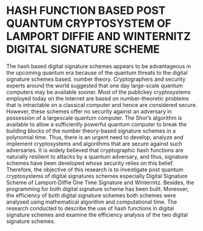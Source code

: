 # HASH FUNCTION BASED POST QUANTUM CRYPTOSYSTEM OF LAMPORT DIFFIE AND WINTERNITZ DIGITAL SIGNATURE SCHEME

The hash based digital signature schemes appears to be advantageous in the upcoming quantum era because of the quantum threats to the digital signature schemes based. number theory. Cryptographers and security experts around the world suggested that one day large-scale quantum computers may be available sooner. Most of the publickey cryptosystems employed today on the Internet are based on number-theoretic problems that is intractable on a classical computer and hence are considered secure. However, these schemes offer no security against an adversary in possession of a largescale quantum computer. The Shor’s algorithm is available to allow a sufficiently powerful quantum computer to break the building blocks of the number theory-based signature schemes in a polynomial time. Thus, there is an urgent need to develop, analyze and implement cryptosystems and algorithms that are secure against such adversaries. It is widely believed that cryptographic hash functions are naturally resilient to attacks by a quantum adversary, and thus, signature schemes have been developed whose security relies on this belief. Therefore, the objective of this research is to investigate post quantum cryptosystems of digital signatures schemes especially Digital Signature Scheme of Lamport-Diffie One Time Signature and Winternitz. Besides, the programming for both digital signature scheme has been built. Moreover, the efficiency of both digital signature schemes both schemes were analysed using mathematical algorithm and computational time. The research conducted to describe the use of hash functions in digital signature schemes and examine the efficiency analysis of the two digital signature schemes. 


